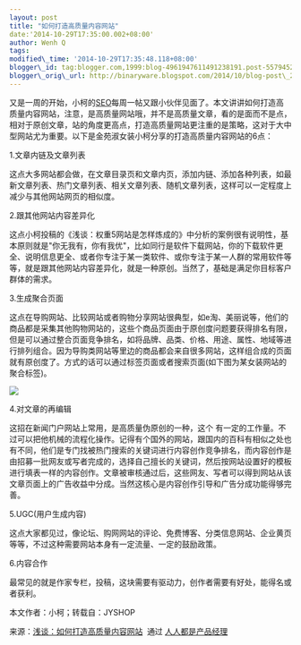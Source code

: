 ```yaml
--- 
layout: post 
title: "如何打造高质量内容网站" 
date:'2014-10-29T17:35:00.002+08:00' 
author: Wenh Q
tags:
modified\_time: '2014-10-29T17:35:48.118+08:00' 
blogger\_id: tag:blogger.com,1999:blog-4961947611491238191.post-5579452851890618251
blogger\_orig\_url: http://binaryware.blogspot.com/2014/10/blog-post\_29.html
---
```

又是一周的开始，小柯的[SEO](http://www.ourseo.net/)每周一帖又跟小伙伴见面了。本文讲讲如何打造高质量内容网站，注意，是高质量网站哦，并不是高质量文章，看的是面而不是点，相对于原创文章，站的角度更高点，打造高质量网站更注重的是策略，这对于大中型网站尤为重要。以下是金苑淑女装小柯分享的打造高质量内容网站的6点：

1.文章内链及文章列表



这点大多网站都会做，在文章目录页和文章内页，添加内链、添加各种列表，如最新文章列表、热门文章列表、相关文章列表、随机文章列表，这样可以一定程度上减少与其他网站网页的相似度。

2.跟其他网站内容差异化



这点小柯投稿的《浅谈：权重5网站是怎样炼成的》中分析的案例很有说明性，基本原则就是"你无我有，你有我优"，比如同行是软件下载网站，你的下载软件更全、说明信息更全、或者你专注于某一类软件、或你专注于某一人群的常用软件等等，就是跟其他网站内容差异化，就是一种原创。当然了，基础是满足你目标客户群体的需求。

3.生成聚合页面



这点在导购网站、比较网站或者购物分享网站很典型，如e淘、美丽说等，他们的商品都是采集其他购物网站的，这些个商品页面由于原创度问题要获得排名有限，但是可以通过整合页面竞争排名，如将品牌、品类、价格、用途、属性、地域等进行排列组合。因为导购类网站等里边的商品都会来自很多网站，这样组合成的页面就有原创度了。方式的话可以通过标签页面或者搜索页面(如下图为某女装网站的聚合标签)。



![](https://images-blogger-opensocial.googleusercontent.com/gadgets/proxy?url=http%3A%2F%2Fimage.woshipm.com%2Fwp-files%2F2014%2F10%2F303c0c601e53206c7354a4a020b1abbe.png&container=blogger&gadget=a&rewriteMime=image%2F*)

4.对文章的再编辑



这招在新闻门户网站上常用，是高质量伪原创的一种，这个
有一定的工作量。不过可以把他机械的流程化操作。记得有个国外的网站，跟国内的百科有相似之处也有不同，他们是专门找被热门搜索的关键词进行内容创作竞争排名，而内容创作是由招募一批网友或写者完成的，选择自己擅长的关键词，然后按网站设置好的模板进行填表一样的内容创作。文章被审核通过后，这些网友、写者可以得到网站从该文章页面上的广告收益中分成。当然这核心是内容创作引导和广告分成功能得够完善。

5.UGC(用户生成内容)



这点大家都见过，像论坛、购网网站的评论、免费博客、分类信息网站、企业黄页等等，不过这种需要网站本身有一定流量、一定的鼓励政策。

6.内容合作



最常见的就是作家专栏，投稿，这块需要有驱动力，创作者需要有好处，能得名或者获利。



本文作者：小柯；转载自：JYSHOP
<div>




</div>

<div>

来源：[浅谈：如何打造高质量内容网站](http://www.woshipm.com/operate/113956.html)  通过 [人人都是产品经理](http://www.woshipm.com/)

</div>
